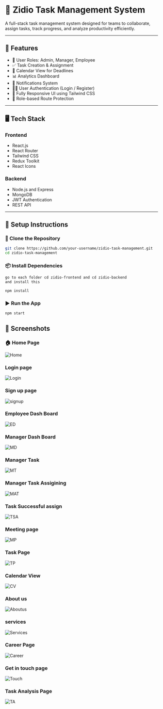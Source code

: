 # 📝 Zidio Task Management System

A full-stack task management system designed for teams to collaborate, assign tasks, track progress, and analyze productivity efficiently.

---

## 🚀 Features

- 👥 User Roles: Admin, Manager, Employee
- ✅ Task Creation & Assignment
- 📅 Calendar View for Deadlines
- 📊 Analytics Dashboard
- 🔔 Notifications System
- 🧑‍💻 User Authentication (Login / Register)
- 🎨 Fully Responsive UI using Tailwind CSS
- 🔐 Role-based Route Protection

---

## 🖥️ Tech Stack

### Frontend
- React.js
- React Router
- Tailwind CSS
- Redux Toolkit
- React Icons

### Backend
- Node.js and Express
- MongoDB
- JWT Authentication
- REST API

---

## 🔧 Setup Instructions

### 📁 Clone the Repository

```bash
git clone https://github.com/your-username/zidio-task-management.git
cd zidio-task-management
```

### 📦 Install Dependencies

```bash
go to each folder cd zidio-frontend and cd zidio-backend
and install this

npm install
```

### ▶️ Run the App

```bash
npm start
```

## 📸 Screenshots

### 🏠 Home Page
![Home](./screenshots/home.png)
### Login page
![Login](./screenshots/login.png)
### Sign up page
![signup](./screenshots/signup.png)
### Employee Dash Board
![ED](./screenshots/employeedash.png)
### Manager Dash Board
![MD](./screenshots/managerdashboard.png)
### Manager Task 
![MT](./screenshots/managertaskassign.png)
### Manager Task Assigining
![MAT](./screenshots/assigningtask.png)
### Task Successful assign
![TSA](./screenshots/assignsuccess.png)
### Meeting page
![MP](./screenshots/meeting.png)
### Task Page
![TP](./screenshots/task.png)
### Calendar View
![CV](./screenshots/calendar.png)
### About us
![Aboutus](./screenshots/aboutus.png)
### services
![Services](./screenshots/services.png)
### Career Page
![Career](./screenshots/career.png)
### Get in touch page
![Touch](./screenshots/gettouch.png)
### Task Analysis Page
![TA](./screenshots/taskanalysis.png)
